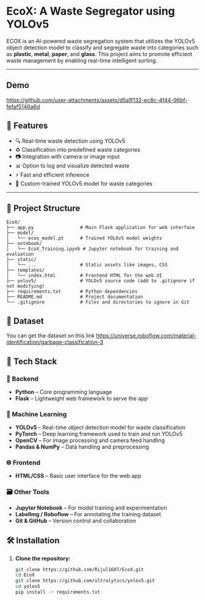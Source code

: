 # EcoX: A Waste Segregator using YOLOv5

ECOX is an AI-powered waste segregation system that utilizes the YOLOv5 object detection model to classify and segregate waste into categories such as **plastic**, **metal**, **paper**, and **glass**. This project aims to promote efficient waste management by enabling real-time intelligent sorting.

---

## Demo 

https://github.com/user-attachments/assets/d5a1f132-ec8c-4f44-96bf-fefaf5146a6d

## 🚀 Features

- 🔍 Real-time waste detection using YOLOv5
- ♻️ Classification into predefined waste categories
- 📷 Integration with camera or image input
- 📊 Option to log and visualize detected waste
- ⚡ Fast and efficient inference
- 🧠 Custom-trained YOLOv5 model for waste categories

---

## 📂 Project Structure

```plaintext
EcoX/
├── app.py                 # Main Flask application for web interface
├── model/
│   └── ecox_model.pt      # Trained YOLOv5 model weights
├── notebook/
│   └── EcoX_Training.ipynb # Jupyter notebook for training and evaluation
├── static/
│   └── ...                # Static assets like images, CSS
├── templates/
│   └── index.html         # Frontend HTML for the web UI
├── yolov5/                # YOLOv5 source code (add to .gitignore if not modifying)
├── requirements.txt       # Python dependencies
├── README.md              # Project documentation
└── .gitignore             # Files and directories to ignore in Git

```

## 🧪 Dataset

You can get the dataset on this link https://universe.roboflow.com/material-identification/garbage-classification-3

## 🧰 Tech Stack

### 🔧 Backend
- **Python** – Core programming language
- **Flask** – Lightweight web framework to serve the app

### 🧠 Machine Learning
- **YOLOv5** – Real-time object detection model for waste classification
- **PyTorch** – Deep learning framework used to train and run YOLOv5
- **OpenCV** – For image processing and camera feed handling
- **Pandas & NumPy** – Data handling and preprocessing

### 🌐 Frontend
- **HTML/CSS** – Basic user interface for the web app


### 🗃️ Other Tools
- **Jupyter Notebook** – For model training and experimentation
- **LabelImg / Roboflow** – For annotating the training dataset
- **Git & GitHub** – Version control and collaboration

## 🛠️ Installation

1. **Clone the repository:**
   ```bash
   git clone https://github.com/Rijul1607/EcoX.git
   cd EcoX
   git clone https://github.com/ultralytics/yolov5.git
   cd yolov5
   pip install -r requirements.txt
   ```


